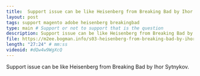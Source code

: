 ```yaml
---
title:  Support issue can be like Heisenberg from Breaking Bad by Ihor Sytnykov 
layout: post
tags: support magento adobe heisenberg breakingbad
type: main # Support or not to support that is the question
description: Support issue can be like Heisenberg from Breaking Bad by Ihor Sytnykov .
file: https://m2ee.bogman.info/s03-heisenberg-from-breaking-bad-by-ihor-sytnykov.mp3
length: "27:24" # mm:ss
videoid: #dQw4w9WgXcQ
---
```


Support issue can be like Heisenberg from Breaking Bad by Ihor Sytnykov.